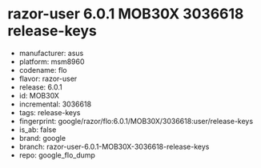 # razor-user 6.0.1 MOB30X 3036618 release-keys
- manufacturer: asus
- platform: msm8960
- codename: flo
- flavor: razor-user
- release: 6.0.1
- id: MOB30X
- incremental: 3036618
- tags: release-keys
- fingerprint: google/razor/flo:6.0.1/MOB30X/3036618:user/release-keys
- is_ab: false
- brand: google
- branch: razor-user-6.0.1-MOB30X-3036618-release-keys
- repo: google_flo_dump
